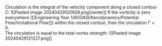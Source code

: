 Circulation is the integral of the velocity component along a closed contour $C$:
![[Pasted image 20240429120928.png|center]]
If the vorticity is zero everywhere ([[Engineering Year 1/AVDASI/Aerodynamics/Potential Flow/Irrotational Flow]]) within the closed contour, then the circulation $\Gamma=0$.
\
The circulation is equal to the total vortex strength:
![[Pasted image 20240429121227.png]]

